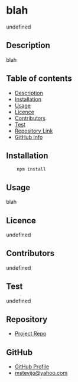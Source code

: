 
# **blah**
undefined
## Description 
blah
## Table of contents
- [Description](#Description)
- [Installation](#Installation)
- [Usage](#Usage)
- [Licence](#Licence)
- [Contributors](#Contributors)
- [Test](#Test)
- [Repository Link](#Repository)
- [GitHub Info](#GitHub) 
## Installation
        npm install
## Usage
blah
## Licence
undefined
## Contributors
undefined
## Test
undefined
## Repository
- [Project Repo](undefined)
## GitHub
- [GitHub Profile](https://github.com/mstevijo)
- <mstevijo@yahoo.com>
